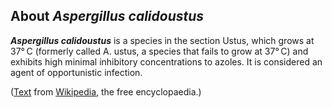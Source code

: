 About *Aspergillus calidoustus* 
-------------------------------



***Aspergillus calidoustus*** is a species in the section Ustus, which
grows at 37° C (formerly called A. ustus, a species that fails to grow
at 37° C) and exhibits high minimal inhibitory concentrations to azoles.
It is considered an agent of opportunistic infection.

([Text](http://en.wikipedia.org/wiki/Aspergillus_calidoustus) from
[Wikipedia](http://en.wikipedia.org/), the free encyclopaedia.)
